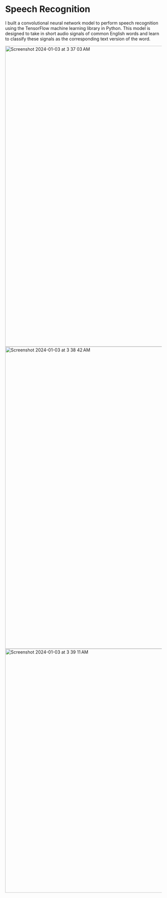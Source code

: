 # Speech Recognition

I built a convolutional neural network model to perform speech recognition using the TensorFlow machine learning library in Python.
This model is designed to take in short audio signals of common English words and learn to classify these signals as the corresponding text version of the word.

<img width="967" alt="Screenshot 2024-01-03 at 3 37 03 AM" src="https://github.com/caseyhild/Speech-Recognition/assets/44584719/190d0a2c-cee3-472f-926b-b49501fce6dd">
<img width="971" alt="Screenshot 2024-01-03 at 3 38 42 AM" src="https://github.com/caseyhild/Speech-Recognition/assets/44584719/e41b5184-7175-4a40-a9f5-01937bb9fe7b">
<img width="784" alt="Screenshot 2024-01-03 at 3 39 11 AM" src="https://github.com/caseyhild/Speech-Recognition/assets/44584719/e4349271-d100-4810-a1e8-05eaee43044a">
